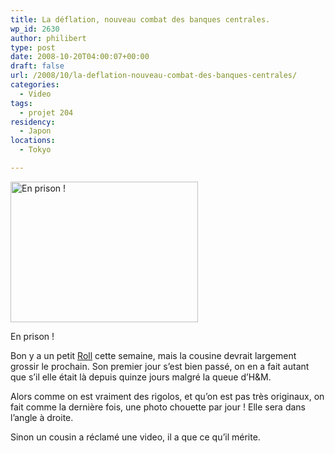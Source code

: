 ```yaml
---
title: La déflation, nouveau combat des banques centrales.
wp_id: 2630
author: philibert
type: post
date: 2008-10-20T04:00:07+00:00
draft: false
url: /2008/10/la-deflation-nouveau-combat-des-banques-centrales/
categories:
  - Video
tags:
  - projet 204
residency:
  - Japon
locations:
  - Tokyo

---
```

<div id="attachment_439" class="wp-caption aligncenter" style="max-width: 300px">
  <a href="{{< aws >}}/uploads/img_3397.jpg"><img class="size-medium wp-image-439" title="img_3397" src="{{< aws >}}/uploads/img_3397.jpg" alt="En prison !" width="300" height="225" /></a>
  
  <p class="wp-caption-text">
    En prison !
  </p>
</div>

Bon y a un petit <a title="Roll 5" href="http://gallery.mac.com/cheribibi#100116" target="_blank">Roll</a> cette semaine, mais la cousine devrait largement grossir le prochain. Son premier jour s&rsquo;est bien passé, on en a fait autant que s&rsquo;il elle était là depuis quinze jours malgré la queue d&rsquo;H&M.

Alors comme on est vraiment des rigolos, et qu&rsquo;on est pas très originaux, on fait comme la dernière fois, une photo chouette par jour ! Elle sera dans l&rsquo;angle à droite.

Sinon un cousin a réclamé une video, il a que ce qu&rsquo;il mérite.